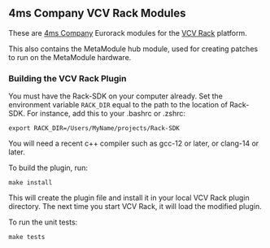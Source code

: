 ## 4ms Company VCV Rack Modules

These are [4ms Company](https://4mscompany.com/) Eurorack modules for the [VCV Rack](https://vcvrack.com/) platform.

This also contains the MetaModule hub module, used for creating patches to run on the MetaModule hardware.

### Building the VCV Rack Plugin

You must have the Rack-SDK on your computer already. Set the environment
variable `RACK_DIR` equal to the path to the location of Rack-SDK. For
instance, add this to your .bashrc or .zshrc:

```
export RACK_DIR=/Users/MyName/projects/Rack-SDK
```

You will need a recent c++ compiler such as gcc-12 or later, or clang-14 or later.


To build the plugin, run:

```
make install
```

This will create the plugin file and install it in your local VCV Rack plugin
directory. The next time you start VCV Rack, it will load the modified plugin.


To run the unit tests:

```
make tests
```
